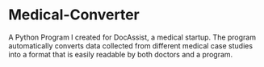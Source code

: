 # Medical-Converter
A Python Program I created for DocAssist, a medical startup. The program automatically converts data collected from different medical case studies into a format that is easily readable by both doctors and a program.

